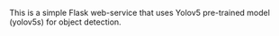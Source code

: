 This is a simple Flask web-service that uses Yolov5 pre-trained model (yolov5s) for object detection.
